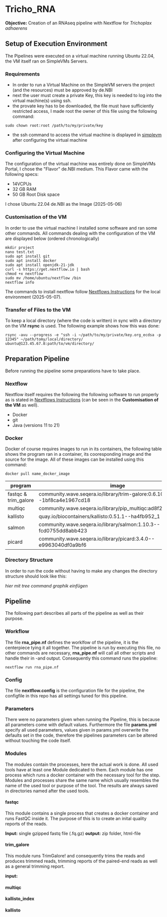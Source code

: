 # Tricho_RNA


**Objective:** Creation of an RNAseq pipeline with Nextflow for _Trichoplax adhaerens_

## Setup of Execution Environment

The Pipelines were executed on a virtual machine running Ubuntu 22.04, the VM itself ran on SimpleVMs Servers.

### Requirements

 - In order to run a Virtual Machine on the SimpleVM servers the project (and the resources) must be approved by de.NBI
 - next the user must create a private Key, this key is needed to log into the virtual machine(s) using ssh.
 - the provate key has to be downloaded, the file must have sufficiently restricted access, I made root the owner of this file using the following command:
```b̀ash
sudo chown root:root /path/to/my/private/key
```
 - the ssh command to access the virtual machine is displayed in [simplevm](https://simplevm.denbi.de/portal/webapp/#/profile) after configuring the virtual machine

### Configuring the Virtual Machine

The configuration of the virtual machine was entirely done on SimpleVMs Portal, I chose the "Flavor" de.NBI medium.
This Flavor came with the following specs:
 - 14VCPUs
 - 32 GB RAM
 - 50 GB Root Disk space

I chose Ubuntu 22.04 de.NBI as the Image (2025-05-06)

### Customisation of the VM

In order to use the virtual machine I installed some software and ran some other commands. All commands dealing with the configuration of the VM are displayed below (ordered chronologically)

```b̀ash
mkdir project
nano test.txt
sudo apt install git
sudo apt install docker
sudo apt install openjdk-21-jdk
curl -s https://get.nextflow.io | bash
chmod +x nextflow
sudo mv /home/ubuntu/nextflow /bin
nextflow info
```

The commands to install nextflow follow [Nextflows Instructions](https://training.nextflow.io/latest/envsetup/02_local/#download-nextflow) for the local environment (2025-05-07).

### Transfer of Files to the VM

To keep a local directory (where the code is written) in sync with a directory on the VM **rsync** is used. The following example shows how this was done:

```b̀ash
rsync -avu --progress -e "ssh -i ~/path/to/my/private/key.org_ecdsa -p 12345" ~/path/tomy/local/directory/ ubuntu@123.45.67.8:path/to/vm/directory/
```

## Preparation Pipeline

Before running the pipeline some preparations have to take place.

### Nextflow

Nextflow itself requires the following the following software to run properly as is stated in [Nextflows Instructions](https://training.nextflow.io/latest/envsetup/02_local/#download-nextflow) (can be seen in the **Customisation of the VM** as well).

 - Docker
 - git
 - Java (versions 11 to 21)

### Docker

Docker of course requires images to run in its containers, the following table shows the program ran in a container, its cooresponding image and the source for the image.
All of these images can be installed using this command:

```b̀ash
docker pull name_docker_image
```

| program | image | source |
| ----- | ----- | ---- |
| fastqc & trim_galore | community.wave.seqera.io/library/trim-galore:0.6.10--1bf8ca4e1967cd18 | d |
| multiqc | community.wave.seqera.io/library/pip_multiqc:ad8f247edb55897c | d |
| kallisto | quay.io/biocontainers/kallisto:0.51.1--ha4fb952_1 | d |
| salmon | community.wave.seqera.io/library/salmon:1.10.3--fcd0755dd8abb423 | d |
| picard | community.wave.seqera.io/library/picard:3.4.0--e9963040df0a9bf6 | d |

### Directory Structure

In order to run the code without having to make any changes the directory structure should look like this:

_hier mit tree command graphik einfügen_

## Pipeline

The following part describes all parts of the pipeline as well as their purpose.

### Workflow

The file **rna_pipe.nf** defines the worklfow of the pipeline, it is the centerpiece tying it all together.
The pipeline is run by executing this file, no other commands are necessary, **rna_pipe.nf** will call all other scripts and handle their in -and output.
Consequently this command runs the pipeline:

```b̀ash
nextflow run rna_pipe.nf
```

### Config

The file **nextflow.config** is the configuration file for the pipeline, the configfile in this repo has all settings tuned for this pipeline.

### Parameters

There were no parameters given  when running the Pipeline, this is because all parameters come with default values. Furthermore the file **params.yml** specify all used parameters,
values given in params.yml overwrite the defaults set in the code, therefore the pipelines parameters can be altered without touching the code itself.

### Modules

The modules contain the processes, here the actual work is done. All used tools have at least one Module dedicated to them. Each module has one process which runs a docker container with the necessary tool for the step. Modules and processes share the same name which usually resembles the name of the used tool or purpose of the tool. The results are always saved in directories named after the used tools.

#### fastqc

This module contains a single process that creates a docker container and runs FastQC inside it. The purpose of this is to create an inital quality reports of the reads.

**Input:** single gzipped fastq file (.fq.gz)
**output:** zip folder, html-file

#### trim_galore

This module runs TrimGalore! and consequently trims the reads and produces trimmed reads, trimming reports of the paired-end reads as well as a general trimming report.

**input:** 

#### multiqc

#### kallisto_index

#### kallisto
